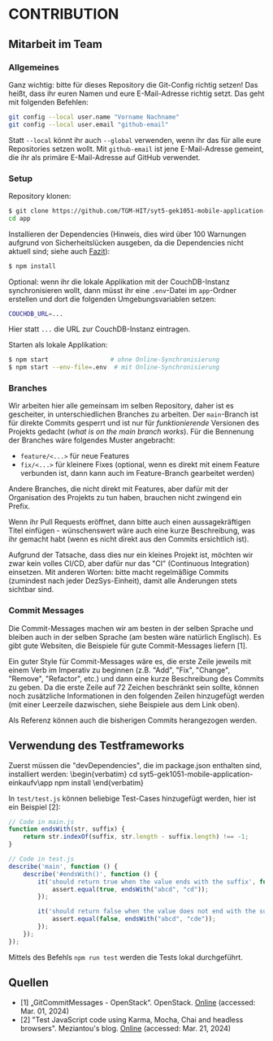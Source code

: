 # CONTRIBUTION

## Mitarbeit im Team

### Allgemeines

Ganz wichtig: bitte für dieses Repository die Git-Config richtig setzen! Das heißt, dass ihr euren Namen und eure E-Mail-Adresse richtig setzt. Das geht mit folgenden Befehlen:

```sh
git config --local user.name "Vorname Nachname"
git config --local user.email "github-email"
```

Statt `--local` könnt ihr auch `--global` verwenden, wenn ihr das für alle eure Repositories setzen wollt. Mit `github-email` ist jene E-Mail-Adresse gemeint, die ihr als primäre E-Mail-Adresse auf GitHub verwendet.

### Setup

Repository klonen:

```sh
$ git clone https://github.com/TGM-HIT/syt5-gek1051-mobile-application-einkaufv.git
cd app
```

Installieren der Dependencies (Hinweis, dies wird über 100 Warnungen aufgrund von Sicherheitslücken ausgeben, da die Dependencies nicht aktuell sind; siehe auch [Fazit](#fazit)):

```sh
$ npm install
```

Optional: wenn ihr die lokale Applikation mit der CouchDB-Instanz synchronisieren wollt, dann müsst ihr eine `.env`-Datei im `app`-Ordner erstellen und dort die folgenden Umgebungsvariablen setzen:

```sh
COUCHDB_URL=...
```

Hier statt `...` die URL zur CouchDB-Instanz eintragen.

Starten als lokale Applikation:

```sh
$ npm start                 # ohne Online-Synchronisierung
$ npm start --env-file=.env  # mit Online-Synchronisierung
```

### Branches

Wir arbeiten hier alle gemeinsam im selben Repository, daher ist es gescheiter, in unterschiedlichen Branches zu arbeiten. Der `main`-Branch ist für direkte Commits gesperrt und ist nur für *funktionierende* Versionen des Projekts gedacht (*what is on the main branch works*). Für die Bennenung der Branches wäre folgendes Muster angebracht:

- `feature/<...>` für neue Features
- `fix/<...>` für kleinere Fixes (optional, wenn es direkt mit einem Feature verbunden ist, dann kann auch im Feature-Branch gearbeitet werden)

Andere Branches, die nicht direkt mit Features, aber dafür mit der Organisation des Projekts zu tun haben, brauchen nicht zwingend ein Prefix.

Wenn ihr Pull Requests eröffnet, dann bitte auch einen aussagekräftigen Titel einfügen - wünschenswert wäre auch eine kurze Beschreibung, was ihr gemacht habt (wenn es nicht direkt aus den Commits ersichtlich ist).

Aufgrund der Tatsache, dass dies nur ein kleines Projekt ist, möchten wir zwar kein volles CI/CD, aber dafür nur das "CI" (Continuous Integration) einsetzen. Mit anderen Worten: bitte macht regelmäßige Commits (zumindest nach jeder DezSys-Einheit), damit alle Änderungen stets sichtbar sind.

### Commit Messages

Die Commit-Messages machen wir am besten in der selben Sprache und bleiben auch in der selben Sprache (am besten wäre natürlich Englisch). Es gibt gute Websiten, die Beispiele für gute Commit-Messages liefern [1].

Ein guter Style für Commit-Messages wäre es, die erste Zeile jeweils mit einem Verb im Imperativ zu beginnen (z.B. "Add", "Fix", "Change", "Remove", "Refactor", etc.) und dann eine kurze Beschreibung des Commits zu geben. Da die erste Zeile auf 72 Zeichen beschränkt sein sollte, können noch zusätzliche Informationen in den folgenden Zeilen hinzugefügt werden (mit einer Leerzeile dazwischen, siehe Beispiele aus dem Link oben).

Als Referenz können auch die bisherigen Commits herangezogen werden.

## Verwendung des Testframeworks

Zuerst müssen die "devDependencies", die im package.json enthalten sind, installiert werden:
\begin{verbatim}
    cd syt5-gek1051-mobile-application-einkaufv\app
    npm install
\end{verbatim}


In `test/test.js` können beliebige Test-Cases hinzugefügt werden, hier ist ein Beispiel [2]:

```js
// Code in main.js
function endsWith(str, suffix) {
    return str.indexOf(suffix, str.length - suffix.length) !== -1;
}

// Code in test.js
describe('main', function () {
    describe('#endsWith()', function () {
        it('should return true when the value ends with the suffix', function () {
            assert.equal(true, endsWith("abcd", "cd"));
        });

        it('should return false when the value does not end with the suffix', function () {
            assert.equal(false, endsWith("abcd", "cde"));
        });
    });
});
```

Mittels des Befehls `npm run test` werden die Tests lokal durchgeführt.

## Quellen

- [1] „GitCommitMessages - OpenStack“. OpenStack. [Online](https://wiki.openstack.org/wiki/GitCommitMessages#Examples_of_good_practice) (accessed: Mar. 01, 2024)
- [2] "Test JavaScript code using Karma, Mocha, Chai and headless browsers". Meziantou's blog. [Online](https://www.meziantou.net/test-javascript-code-using-karma-mocha-chai-and-headless-browsers.htm) (accessed: Mar. 21, 2024)
